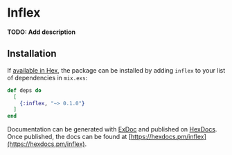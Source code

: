 # Inflex

**TODO: Add description**

## Installation

If [available in Hex](https://hex.pm/docs/publish), the package can be installed
by adding `inflex` to your list of dependencies in `mix.exs`:

```elixir
def deps do
  [
    {:inflex, "~> 0.1.0"}
  ]
end
```

Documentation can be generated with [ExDoc](https://github.com/elixir-lang/ex_doc)
and published on [HexDocs](https://hexdocs.pm). Once published, the docs can
be found at [https://hexdocs.pm/inflex](https://hexdocs.pm/inflex).

